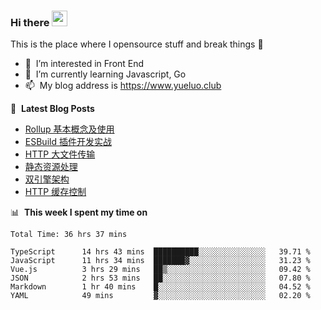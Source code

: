 ### Hi there <a href="https://www.yueluo.club/"><img src="https://media.giphy.com/media/hvRJCLFzcasrR4ia7z/giphy.gif" width="25px"></a>
This is the place where I opensource stuff and break things :rofl:

- 👀 &nbsp;I’m interested in Front End
- 🌱 &nbsp;I’m currently learning Javascript, Go
- 📫 &nbsp;My blog address is https://www.yueluo.club

📕 &nbsp;**Latest Blog Posts**

<!-- BLOG-POST-LIST:START -->
- [Rollup 基本概念及使用](https://www.yueluo.club/detail?articleId=6269cd3e65e52c4388403dd2)
- [ESBuild 插件开发实战](https://www.yueluo.club/detail?articleId=626807fb65e52c4388402fc0)
- [HTTP 大文件传输](https://www.yueluo.club/detail?articleId=6267f78665e52c4388402ee8)
- [静态资源处理](https://www.yueluo.club/detail?articleId=62669c9d65e52c43884025cd)
- [双引擎架构](https://www.yueluo.club/detail?articleId=6265e18f65e52c438840182a)
- [HTTP 缓存控制](https://www.yueluo.club/detail?articleId=6265508d65e52c4388401470)
<!-- BLOG-POST-LIST:END -->

📊 &nbsp;**This week I spent my time on**

<!--START_SECTION:waka-->

```text
Total Time: 36 hrs 37 mins

TypeScript      14 hrs 43 mins  ██████████░░░░░░░░░░░░░░░   39.71 %
JavaScript      11 hrs 34 mins  ███████▓░░░░░░░░░░░░░░░░░   31.23 %
Vue.js          3 hrs 29 mins   ██▒░░░░░░░░░░░░░░░░░░░░░░   09.42 %
JSON            2 hrs 53 mins   ██░░░░░░░░░░░░░░░░░░░░░░░   07.80 %
Markdown        1 hr 40 mins    █░░░░░░░░░░░░░░░░░░░░░░░░   04.52 %
YAML            49 mins         ▓░░░░░░░░░░░░░░░░░░░░░░░░   02.20 %
```

<!--END_SECTION:waka-->